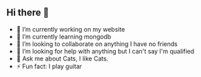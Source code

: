 ## Hi there 👋

<!--
**Alkelcaste/Alkelcaste** is a ✨ _special_ ✨ repository because its `README.md` (this file) appears on your GitHub profile.

Here are some ideas to get you started:

-->

- 🔭 I’m currently working on my website
- 🌱 I’m currently learning mongodb
- 👯 I’m looking to collaborate on anything I have no friends
- 🤔 I’m looking for help with anything but I can't say I'm qualified
- 💬 Ask me about Cats, I like Cats.
- ⚡ Fun fact: I play guitar
